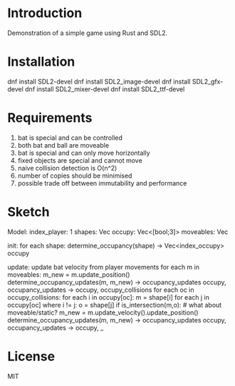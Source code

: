 # Introduction

Demonstration of a simple game using Rust and SDL2.

# Installation

dnf install SDL2-devel
dnf install SDL2_image-devel
dnf install SDL2_gfx-devel
dnf install SDL2_mixer-devel
dnf install SDL2_ttf-devel  

# Requirements

1. bat is special and can be controlled
2. both bat and ball are moveable
3. bat is special and can only move horizontally
4. fixed objects are special and cannot move
5. naive collision detection is O(n^2)
6. number of copies should be minimised
7. possible trade off between immutability and performance

# Sketch

Model:
    index_player: 1
    shapes: Vec<Shape>
    occupy: Vec<[bool;3]>
    moveables: Vec<usize>

init:
    for each shape:
        determine_occupancy(shape) -> Vec<index_occupy>
        occupy

update:
    update bat velocity from player movements
    for each m in moveables:
        m_new = m.update_position()
        determine_occupancy_updates(m, m_new) -> occupancy_updates
        occupy, occupancy_updates -> occupy, occupy_collisions
    for each oc in occupy_collisions:
        for each i in occupy[oc]:
            m = shape[i]
            for each j in occupy[oc] where i != j:
                o = shape[j]
                if is_intersection(m,o):
                    # what about moveable/static?
                    m_new = m.update_velocity().update_position()
                    determine_occupancy_updates(m, m_new) -> occupancy_updates
                    occupy, occupancy_updates -> occupy, _
        

 
# License

MIT
